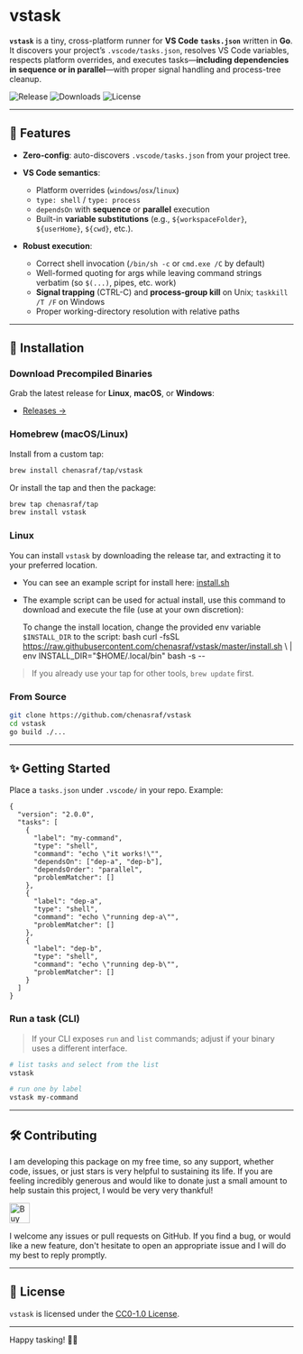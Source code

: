 # vstask

**`vstask`** is a tiny, cross-platform runner for **VS Code `tasks.json`** written in **Go**. It
discovers your project’s `.vscode/tasks.json`, resolves VS Code variables, respects platform
overrides, and executes tasks—**including dependencies in sequence or in parallel**—with proper
signal handling and process-tree cleanup.

![Release](https://img.shields.io/github/v/release/chenasraf/vstask)
![Downloads](https://img.shields.io/github/downloads/chenasraf/vstask/total)
![License](https://img.shields.io/github/license/chenasraf/vstask)

---

## 🚀 Features

- **Zero-config**: auto-discovers `.vscode/tasks.json` from your project tree.
- **VS Code semantics**:
  - Platform overrides (`windows`/`osx`/`linux`)
  - `type: shell` / `type: process`
  - `dependsOn` with **sequence** or **parallel** execution
  - Built-in **variable substitutions** (e.g., `${workspaceFolder}`, `${userHome}`, `${cwd}`, etc.).

- **Robust execution**:
  - Correct shell invocation (`/bin/sh -c` or `cmd.exe /C` by default)
  - Well-formed quoting for args while leaving command strings verbatim (so `$(...)`, pipes, etc.
    work)
  - **Signal trapping** (CTRL-C) and **process-group kill** on Unix; `taskkill /T /F` on Windows
  - Proper working-directory resolution with relative paths

---

## 🎯 Installation

### Download Precompiled Binaries

Grab the latest release for **Linux**, **macOS**, or **Windows**:

- [Releases →](https://github.com/chenasraf/vstask/releases/latest)

### Homebrew (macOS/Linux)

Install from a custom tap:

```bash
brew install chenasraf/tap/vstask
```

Or install the tap and then the package:

```bash
brew tap chenasraf/tap
brew install vstask
```

### Linux

You can install `vstask` by downloading the release tar, and extracting it to your preferred
location.

- You can see an example script for install here: [install.sh](/install.sh)
- The example script can be used for actual install, use this command to download and execute the
  file (use at your own discretion):

  To change the install location, change the provided env variable `$INSTALL_DIR` to the script:
bash curl -fsSL https://raw.githubusercontent.com/chenasraf/vstask/master/install.sh \ | env INSTALL_DIR="$HOME/.local/bin" bash -s --

> If you already use your tap for other tools, `brew update` first.

### From Source

```bash
git clone https://github.com/chenasraf/vstask
cd vstask
go build ./...
```

---

## ✨ Getting Started

Place a `tasks.json` under `.vscode/` in your repo. Example:

```jsonc
{
  "version": "2.0.0",
  "tasks": [
    {
      "label": "my-command",
      "type": "shell",
      "command": "echo \"it works!\"",
      "dependsOn": ["dep-a", "dep-b"],
      "dependsOrder": "parallel",
      "problemMatcher": []
    },
    {
      "label": "dep-a",
      "type": "shell",
      "command": "echo \"running dep-a\"",
      "problemMatcher": []
    },
    {
      "label": "dep-b",
      "type": "shell",
      "command": "echo \"running dep-b\"",
      "problemMatcher": []
    }
  ]
}
```

### Run a task (CLI)

> If your CLI exposes `run` and `list` commands; adjust if your binary uses a different interface.

```bash
# list tasks and select from the list
vstask

# run one by label
vstask my-command
```

---

## 🛠️ Contributing

I am developing this package on my free time, so any support, whether code, issues, or just stars is
very helpful to sustaining its life. If you are feeling incredibly generous and would like to donate
just a small amount to help sustain this project, I would be very very thankful!

<a href='https://ko-fi.com/casraf' target='_blank'>
<img height='36' style='border:0px;height:36px;' src='https://cdn.ko-fi.com/cdn/kofi1.png?v=3' alt='Buy Me a Coffee at ko-fi.com' />
</a>

I welcome any issues or pull requests on GitHub. If you find a bug, or would like a new feature,
don't hesitate to open an appropriate issue and I will do my best to reply promptly.

---

## 📜 License

`vstask` is licensed under the [CC0-1.0 License](/LICENSE).

---

Happy tasking! 🧰✨
